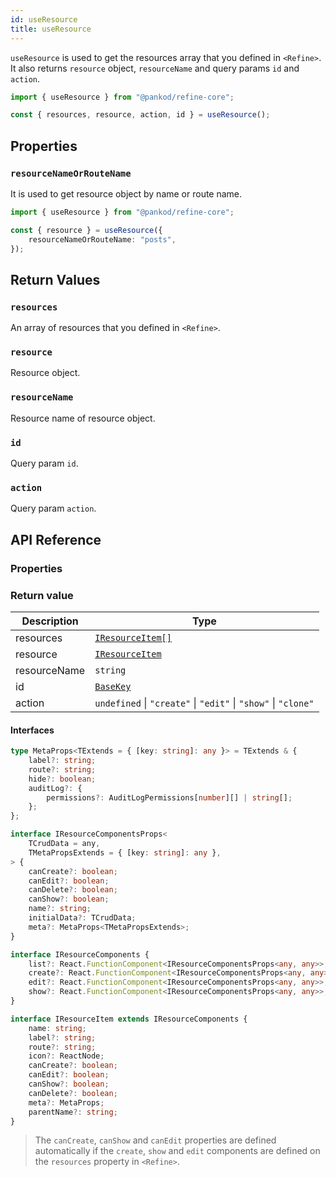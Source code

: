 ```yaml
---
id: useResource
title: useResource
---
```


`useResource` is used to get the resources array that you defined in `<Refine>`. It also returns `resource` object, `resourceName` and query params `id` and `action`.

```ts
import { useResource } from "@pankod/refine-core";

const { resources, resource, action, id } = useResource();
```

## Properties

### `resourceNameOrRouteName`

It is used to get resource object by name or route name.

```ts
import { useResource } from "@pankod/refine-core";

const { resource } = useResource({
    resourceNameOrRouteName: "posts",
});
```

## Return Values

### `resources`

An array of resources that you defined in `<Refine>`.

### `resource`

Resource object.

### `resourceName`

Resource name of resource object.

### `id`

Query param `id`.

### `action`

Query param `action`.

## API Reference

### Properties

<PropsTable module="@pankod/refine-core/useResource"  />

### Return value

| Description  | Type                                                           |
| ------------ | -------------------------------------------------------------- |
| resources    | [`IResourceItem[]`](#interfaces)                               |
| resource     | [`IResourceItem`](#interfaces)                                 |
| resourceName | `string`                                                       |
| id           | [`BaseKey`](/api-reference/core/interfaces.md#basekey)         |
| action       | `undefined` \| `"create"` \| `"edit"` \| `"show"` \| `"clone"` |

#### Interfaces

```ts
type MetaProps<TExtends = { [key: string]: any }> = TExtends & {
    label?: string;
    route?: string;
    hide?: boolean;
    auditLog?: {
        permissions?: AuditLogPermissions[number][] | string[];
    };
};

interface IResourceComponentsProps<
    TCrudData = any,
    TMetaPropsExtends = { [key: string]: any },
> {
    canCreate?: boolean;
    canEdit?: boolean;
    canDelete?: boolean;
    canShow?: boolean;
    name?: string;
    initialData?: TCrudData;
    meta?: MetaProps<TMetaPropsExtends>;
}

interface IResourceComponents {
    list?: React.FunctionComponent<IResourceComponentsProps<any, any>>;
    create?: React.FunctionComponent<IResourceComponentsProps<any, any>>;
    edit?: React.FunctionComponent<IResourceComponentsProps<any, any>>;
    show?: React.FunctionComponent<IResourceComponentsProps<any, any>>;
}

interface IResourceItem extends IResourceComponents {
    name: string;
    label?: string;
    route?: string;
    icon?: ReactNode;
    canCreate?: boolean;
    canEdit?: boolean;
    canShow?: boolean;
    canDelete?: boolean;
    meta?: MetaProps;
    parentName?: string;
}
```

> The `canCreate`, `canShow` and `canEdit` properties are defined automatically if the `create`, `show` and `edit` components are defined on the `resources` property in `<Refine>`.
